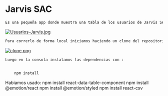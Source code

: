 # Jarvis SAC

```HTML
Es una pequeña app donde muestra una tabla de los usuarios de Jarvis SAC 
```
[![Usuarios-Jarvis.jpg](https://i.postimg.cc/Y0BLW9qF/Usuarios-Jarvis.jpg)](https://postimg.cc/njTL8nmV)

```html
Para correrlo de forma local iniciamos haciendo un clone del repositorio 
```
  
[![clone.png](https://i.postimg.cc/cHzy9g8K/clone.png)](https://postimg.cc/phK6ydCx)
  

```html
Luego en la consola instalamos las dependencias con : 
  
  ```
  ```html
      npm install
  ```
 Habiamos usado:
 npm install react-data-table-component
 npm install @emotion/react
 npm install @emotion/styled
 npm install react-csv
```
